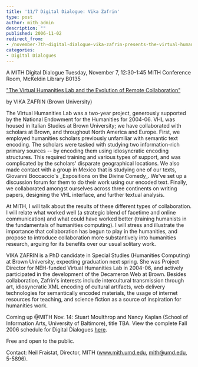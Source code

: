 ```yaml
---
title: '11/7 Digital Dialogue: Vika Zafrin'
type: post
author: mith_admin
description: ""
published: 2006-11-02
redirect_from: 
- /november-7th-digital-dialogue-vika-zafrin-presents-the-virtual-humanities-lab-and-the-evolution-of-remote-collaboration/
categories:
- Digital Dialogues
---
```

A MITH Digital Dialogue Tuesday, November 7, 12:30-1:45 MITH Conference Room, McKeldin Library B0135

["The Virtual Humanities Lab and the Evolution of Remote Collaboration"](http://web.archive.org/web/20070719001053/http://khelone.umd.edu/staff/dreside/dd-11-7-06.mp3)

by VIKA ZAFRIN (Brown University)

The Virtual Humanities Lab was a two-year project, generously supported by the National Endowment for the Humanities for 2004-06. VHL was housed in Italian Studies at Brown University; we have collaborated with scholars at Brown, and throughout North America and Europe. First, we employed humanities scholars previously unfamiliar with semantic text encoding. The scholars were tasked with studying two information-rich primary sources -- by encoding them using idiosyncratic encoding structures. This required training and various types of support, and was complicated by the scholars' disparate geographical locations. We also made contact with a group in Mexico that is studying one of our texts, Giovanni Boccaccio's \_Expositions on the Divine Comedy\_. We've set up a discussion forum for them to do their work using our encoded text. Finally, we collaborated amongst ourselves across three continents on writing papers, designing the VHL interface, and further textual analysis.

At MITH, I will talk about the results of these different types of collaboration. I will relate what worked well (a strategic blend of facetime and online communication) and what could have worked better (training humanists in the fundamentals of humanities computing). I will stress and illustrate the importance that collaboration has begun to play in the humanities, and propose to introduce collaboration more substantively into humanities research, arguing for its benefits over our usual solitary work.

VIKA ZAFRIN is a PhD candidate in Special Studies (Humanities Computing) at Brown University, expecting graduation next spring. She was Project Director for NEH-funded Virtual Humanities Lab in 2004-06, and actively participated in the development of the Decameron Web at Brown. Besides collaboration, Zafrin's interests include intercultural transmission through art, idiosyncratic XML encoding of cultural artifacts, web delivery technologies for semantically encoded materials, the usage of internet resources for teaching, and science fiction as a source of inspiration for humanities work.

Coming up @MITH Nov. 14: Stuart Moulthrop and Nancy Kaplan (School of Information Arts, University of Baltimore), title TBA. View the complete Fall 2006 schedule for Digital Dialogues [here](http://web.archive.org/web/20100608224354/http://www.mith2.umd.edu/programs/mith_speakers_fall_2006.pdf).

Free and open to the public.

Contact: Neil Fraistat, Director, MITH (www.mith.umd.edu, mith@umd.edu, 5-5896).

